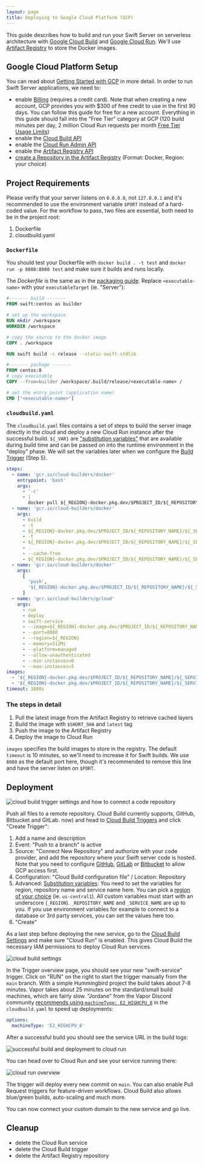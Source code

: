 ```yaml
---
layout: page
title: Deploying to Google Cloud Platform (GCP)
---
```


This guide describes how to build and run your Swift Server on serverless
architecture with [Google Cloud Build](https://cloud.google.com/build) and
[Google Cloud Run](https://cloud.google.com/run). We'll use
[Artifact Registry](https://cloud.google.com/artifact-registry/docs/docker/quickstart)
to store the Docker images.

## Google Cloud Platform Setup

You can read about
[Getting Started with GCP](https://cloud.google.com/gcp/getting-started/) in
more detail. In order to run Swift Server applications, we need to:

- enable [Billing](https://console.cloud.google.com/billing) (requires a credit
  card). Note that when creating a new account, GCP provides you with $300 of
  free credit to use in the first 90 days. You can follow this guide for free
  for a new account. Everything in this guide should fall into the "Free Tier"
  category at GCP (120 build minutes per day, 2 million Cloud Run requests per
  month
  [Free Tier Usage Limits](https://cloud.google.com/free/docs/gcp-free-tier#free-tier-usage-limits))
- enable the
  [Cloud Build API](https://console.cloud.google.com/apis/api/cloudbuild.googleapis.com/overview)
- enable the
  [Cloud Run Admin API](https://console.cloud.google.com/apis/api/run.googleapis.com/overview)
- enable the
  [Artifact Registry API](https://console.cloud.google.com/apis/api/artifactregistry.googleapis.com/overview)
- [create a Repository in the Artifact Registry](https://console.cloud.google.com/artifacts/create-repo)
  (Format: Docker, Region: your choice)

## Project Requirements

Please verify that your server listens on `0.0.0.0`, not `127.0.0.1` and it's
recommended to use the environment variable `$PORT` instead of a hard-coded
value. For the workflow to pass, two files are essential, both need to be in the
project root:

1. Dockerfile
2. cloudbuild.yaml

### `Dockerfile`

You should test your Dockerfile with `docker build . -t test` and
`docker run -p 8080:8080 test` and make sure it builds and runs locally.

The _Dockerfile_ is the same as in the [packaging guide](./packaging.md#docker).
Replace `<executable-name>` with your `executableTarget` (ie. "Server"):

```Dockerfile
#------- build -------
FROM swift:centos as builder

# set up the workspace
RUN mkdir /workspace
WORKDIR /workspace

# copy the source to the docker image
COPY . /workspace

RUN swift build -c release --static-swift-stdlib

#------- package -------
FROM centos:8
# copy executable
COPY --from=builder /workspace/.build/release/<executable-name> /

# set the entry point (application name)
CMD ["<executable-name>"]
```

### `cloudbuild.yaml`

The `cloudbuild.yaml` files contains a set of steps to build the server image
directly in the cloud and deploy a new Cloud Run instance after the successful
build. `${_VAR}` are
["substitution variables"](https://cloud.google.com/cloud-build/docs/configuring-builds/substitute-variable-values)
that are available during build time and can be passed on into the runtime
environment in the "deploy" phase. We will set the variables later when we
configure the [Build Trigger](#deployment) (Step 5).

```yaml
steps:
  - name: 'gcr.io/cloud-builders/docker'
    entrypoint: 'bash'
    args:
      - '-c'
      - |
        docker pull ${_REGION}-docker.pkg.dev/$PROJECT_ID/${_REPOSITORY_NAME}/${_SERVICE_NAME}:latest || exit 0
  - name: 'gcr.io/cloud-builders/docker'
    args:
      - build
      - -t
      - ${_REGION}-docker.pkg.dev/$PROJECT_ID/${_REPOSITORY_NAME}/${_SERVICE_NAME}:$SHORT_SHA
      - -t
      - ${_REGION}-docker.pkg.dev/$PROJECT_ID/${_REPOSITORY_NAME}/${_SERVICE_NAME}:latest
      - .
      - --cache-from
      - ${_REGION}-docker.pkg.dev/$PROJECT_ID/${_REPOSITORY_NAME}/${_SERVICE_NAME}:latest
  - name: 'gcr.io/cloud-builders/docker'
    args:
      [
        'push',
        '${_REGION}-docker.pkg.dev/$PROJECT_ID/${_REPOSITORY_NAME}/${_SERVICE_NAME}:$SHORT_SHA'
      ]
  - name: 'gcr.io/cloud-builders/gcloud'
    args:
      - run
      - deploy
      - swift-service
      - --image=${_REGION}-docker.pkg.dev/$PROJECT_ID/${_REPOSITORY_NAME}/${_SERVICE_NAME}:$SHORT_SHA
      - --port=8080
      - --region=${_REGION}
      - --memory=512Mi
      - --platform=managed
      - --allow-unauthenticated
      - --min-instances=0
      - --max-instances=5
images:
  - '${_REGION}-docker.pkg.dev/$PROJECT_ID/${_REPOSITORY_NAME}/${_SERVICE_NAME}:$SHORT_SHA'
  - '${_REGION}-docker.pkg.dev/$PROJECT_ID/${_REPOSITORY_NAME}/${_SERVICE_NAME}:latest'
timeout: 1800s
```

### The steps in detail

1. Pull the latest image from the Artifact Registry to retrieve cached layers
2. Build the image with `$SHORT_SHA` and `latest` tag
3. Push the image to the Artifact Registry
4. Deploy the image to Cloud Run

`images` specifies the build images to store in the registry. The default
`timeout` is 10 minutes, so we'll need to increase it for Swift builds. We use
`8080` as the default port here, though it's recommended to remove this line and
have the server listen on `$PORT`.

## Deployment

![cloud build trigger settings and how to connect a code repository](../images/gcp-connect-repo.png)

Push all files to a remote repository. Cloud Build currently supports, GitHub,
Bitbucket and GitLab. now) and head to
[Cloud Build Triggers](https://console.cloud.google.com/cloud-build/triggers)
and click "Create Trigger":

1. Add a name and description
2. Event: "Push to a branch" is active
3. Source: "Connect New Repository" and authorize with your code provider, and
   add the repository where your Swift server code is hosted. Note that you need
   to configure
   [GitHub](https://cloud.google.com/build/docs/automating-builds/build-repos-from-github),
   [GitLab](https://cloud.google.com/build/docs/automating-builds/build-repos-from-gitlab)
   or
   [Bitbucket](https://cloud.google.com/build/docs/automating-builds/build-repos-from-bitbucket-cloud)
   to allow GCP access first.
4. Configuration: "Cloud Build configuration file" / Location: Repository
5. Advanced:
   [Substitution variables](https://cloud.google.com/cloud-build/docs/configuring-builds/substitute-variable-values):
   You need to set the variables for region, repository name and service name
   here. You can pick a
   [region of your choice](https://cloud.google.com/about/locations/) (ie.
   `us-central1`). All custom variables must start with an underscore
   (`_REGION`). `_REPOSITORY_NAME` and `_SERVICE_NAME` are up to you. If you use
   environment variables for example to connect to a database or 3rd party
   services, you can set the values here too.
6. "Create"

As a last step before deploying the new service, go to the
[Cloud Build Settings](https://console.cloud.google.com/cloud-build/settings)
and make sure "Cloud Run" is enabled. This gives Cloud Build the necessary IAM
permissions to deploy Cloud Run services.

![cloud build settings](../images/gcp-cloud-build-settings.png)

In the Trigger overview page, you should see your new "swift-service" trigger.
Click on "RUN" on the right to start the trigger manually from the `main`
branch. With a simple Hummingbird project the build takes about 7-8 minutes.
Vapor takes about 25 minutes on the standard/small build machines, which are
fairly slow. "Jordane" from the Vapor Discord community
[recommends using `machineType: E2_HIGHCPU_8`](https://discord.com/channels/431917998102675485/447893851374616576/915819735738888222)
in the `cloudbuild.yaml` to speed up deployments:

```yaml
options:
  machineType: 'E2_HIGHCPU_8'
```

After a successful build you should see the service URL in the build logs:

![successful build and deployment to cloud run](../images/gcp-cloud-build.png)

You can head over to Cloud Run and see your service running there:

![cloud run overview](../images/gcp-cloud-run.png)

The trigger will deploy every new commit on `main`. You can also enable Pull
Request triggers for feature-driven workflows. Cloud Build also allows
blue/green builds, auto-scaling and much more.

You can now connect your custom domain to the new service and go live.

## Cleanup

- delete the Cloud Run service
- delete the Cloud Build trigger
- delete the Artifact Registry repository
